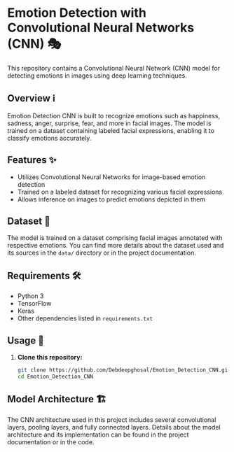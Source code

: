 # Emotion Detection with Convolutional Neural Networks (CNN) 🎭

This repository contains a Convolutional Neural Network (CNN) model for detecting emotions in images using deep learning techniques.

## Overview ℹ️

Emotion Detection CNN is built to recognize emotions such as happiness, sadness, anger, surprise, fear, and more in facial images. The model is trained on a dataset containing labeled facial expressions, enabling it to classify emotions accurately.

## Features ✨

- Utilizes Convolutional Neural Networks for image-based emotion detection
- Trained on a labeled dataset for recognizing various facial expressions
- Allows inference on images to predict emotions depicted in them

## Dataset 📁

The model is trained on a dataset comprising facial images annotated with respective emotions. You can find more details about the dataset used and its sources in the `data/` directory or in the project documentation.

## Requirements 🛠️

- Python 3
- TensorFlow
- Keras
- Other dependencies listed in `requirements.txt`

## Usage 🚀

1. **Clone this repository:**

    ```bash
    git clone https://github.com/Debdeepghosal/Emotion_Detection_CNN.git
    cd Emotion_Detection_CNN
    ```



## Model Architecture 🏗️

The CNN architecture used in this project includes several convolutional layers, pooling layers, and fully connected layers. Details about the model architecture and its implementation can be found in the project documentation or in the code.
